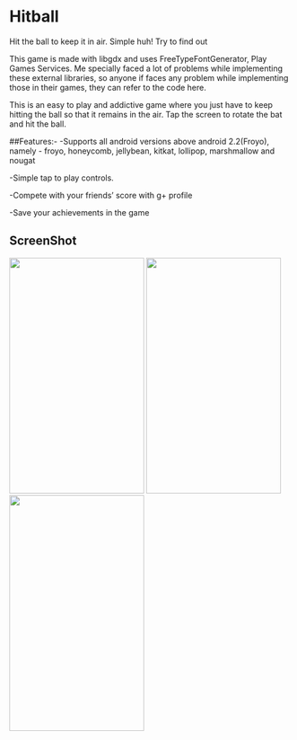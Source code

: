 # Hitball
Hit the ball to keep it in air. Simple huh! Try to find out

This game is made with libgdx and uses FreeTypeFontGenerator, Play Games Services. Me specially faced a lot of problems while implementing these external libraries, so anyone if faces any problem while implementing those in their games, they can refer to the code here.

This is an easy to play and addictive game where you just have to keep hitting the ball  so that it remains in the air.
Tap the screen to rotate the bat and hit the ball. 

##Features:-
-Supports all android versions above android 2.2(Froyo), namely - froyo, honeycomb, jellybean, kitkat, lollipop, marshmallow and nougat

-Simple tap to play controls.

-Compete with your friends’ score with g+ profile

-Save your achievements in the game

## ScreenShot
<img src="https://raw.githubusercontent.com/harshit211997/Hitball/master/screenshots/Screenshot_1.png" width=240 height=420>
<img src="https://raw.githubusercontent.com/harshit211997/Hitball/master/screenshots/Screenshot_3.png" width=240 height=420>
<img src="https://raw.githubusercontent.com/harshit211997/Hitball/master/screenshots/Screenshot_4.png" width=240 height=420>


